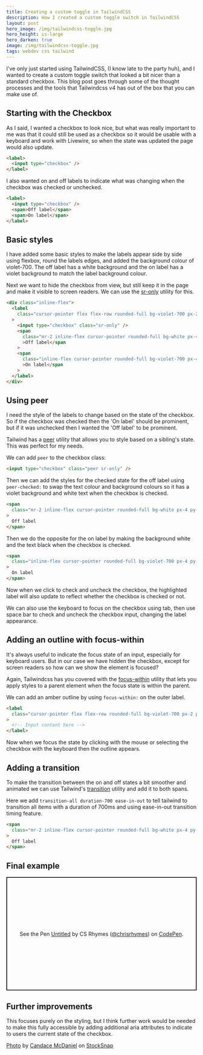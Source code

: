 ```yaml
---
title: Creating a custom toggle in TailwindCSS
description: How I created a custom toggle switch in TailwindCSS
layout: post
hero_image: /img/tailwindcss-toggle.jpg
hero_height: is-large
hero_darken: true
image: /img/tailwindcss-toggle.jpg
tags: webdev css tailwind
---
```


I've only just started using TailwindCSS, (I know late to the party huh), and I wanted to create a custom toggle switch that looked a bit nicer than a standard checkbox. This blog post goes through some of the thought processes and the tools that Tailwindcss v4 has out of the box that you can make use of.

## Starting with the Checkbox

As I said, I wanted a checkbox to look nice, but what was really important to me was that it could still be used as a checkbox so it would be usable with a keyboard and work with Livewire, so when the state was updated the page would also update.

```html
<label>
  <input type="checkbox" />
</label>
```

I also wanted on and off labels to indicate what was changing when the checkbox was checked or unchecked.

```html
<label>
  <input type="checkbox" />
  <span>Off label</span>
  <span>On label</span>
</label>
```

## Basic styles

I have added some basic styles to make the labels appear side by side using flexbox, round the labels edges, and added the background colour of violet-700. The off label has a white background and the on label has a violet background to match the label background colour.

Next we want to hide the checkbox from view, but still keep it in the page and make it visible to screen readers. We can use the [sr-only](https://tailwindcss.com/docs/display#screen-reader-only) utility for this.

```html
<div class="inline-flex">
  <label
    class="cursor-pointer flex flex-row rounded-full bg-violet-700 px-2 py-2"
  >
    <input type="checkbox" class="sr-only" />
    <span
      class="mr-2 inline-flex cursor-pointer rounded-full bg-white px-4 py-2 text-black"
      >Off label</span
    >
    <span
      class="inline-flex cursor-pointer rounded-full bg-violet-700 px-4 py-2 text-white"
      >On label</span
    >
  </label>
</div>
```

## Using peer

I need the style of the labels to change based on the state of the checkbox. So if the checkbox was checked then the 'On label' should be prominent, but if it was unchecked then I wanted the 'Off label' to be prominent.

Tailwind has a [peer](https://tailwindcss.com/docs/hover-focus-and-other-states#styling-based-on-sibling-state) utility that allows you to style based on a sibling's state. This was perfect for my needs.

We can add `peer` to the checkbox class:

```html
<input type="checkbox" class="peer sr-only" />
```

Then we can add the styles for the checked state for the off label using
`peer-checked:` to swap the text colour and background colours so it has a
violet background and white text when the checkbox is checked.

```html
<span
  class="mr-2 inline-flex cursor-pointer rounded-full bg-white px-4 py-2 text-black peer-checked:bg-violet-700 peer-checked:text-white"
>
  Off label
</span>
```

Then we do the opposite for the on label by making the background white and the text black when the checkbox is checked.

```html
<span
  class="inline-flex cursor-pointer rounded-full bg-violet-700 px-4 py-2 text-white peer-checked:bg-white peer-checked:text-black"
>
  On label
</span>
```

Now when we click to check and uncheck the checkbox, the highlighted label will also update to reflect whether the checkbox is checked or not.

We can also use the keyboard to focus on the checkbox using tab, then use space bar to check and uncheck the checkbox input, changing the label appearance.

## Adding an outline with focus-within

It's always useful to indicate the focus state of an input, especially for keyboard users. But in our case we have hidden the checkbox, except for screen readers so how can we show the element is focused?

Again, Tailwindcss has you covered with the [focus-within](https://tailwindcss.com/docs/hover-focus-and-other-states#focus-within) utility that lets you apply styles to a parent element when the focus state is within the parent.

We can add an amber outline by using `focus-within:` on the outer label.

```html
<label
  class="cursor-pointer flex flex-row rounded-full bg-violet-700 px-2 py-2 focus-within:outline-4 focus-within:outline-amber-400"
>
  <!-- Input content here -->
</label>
```

Now when we focus the state by clicking with the mouse or selecting the checkbox with the keyboard then the outline appears.

## Adding a transition

To make the transition between the on and off states a bit smoother and animated we can use Tailwind's [transition](https://tailwindcss.com/docs/transition-property) utility and add it to both spans.

Here we add `transition-all duration-700 ease-in-out` to tell tailwind to transition all items with a duration of 700ms and using ease-in-out transition timing feature.

```html
<span
  class="mr-2 inline-flex cursor-pointer rounded-full bg-white px-4 py-2 text-black transition-all duration-700 ease-in-out peer-checked:bg-violet-700 peer-checked:text-white"
>
  Off label
</span>
```

## Final example

<p class="codepen" data-height="300" data-default-tab="html,result" data-slug-hash="KwdNZMy" data-pen-title="Untitled" data-user="chrisrhymes" style="height: 300px; box-sizing: border-box; display: flex; align-items: center; justify-content: center; border: 2px solid; margin: 1em 0; padding: 1em;">
  <span>See the Pen <a href="https://codepen.io/chrisrhymes/pen/KwdNZMy">
  Untitled</a> by CS Rhymes (<a href="https://codepen.io/chrisrhymes">@chrisrhymes</a>)
  on <a href="https://codepen.io">CodePen</a>.</span>
</p>
<script async src="https://public.codepenassets.com/embed/index.js"></script>

## Further improvements

This focuses purely on the styling, but I think further work would be needed to make this fully accessible by adding additional aria attributes to indicate to users the current state of the checkbox.

<a href="https://stocksnap.io/photo/night-cityscape-7AVEXUYJHQ">Photo</a> by <a href="https://stocksnap.io/author/candacemcdaniel">Candace McDaniel</a> on <a href="https://stocksnap.io">StockSnap</a>
